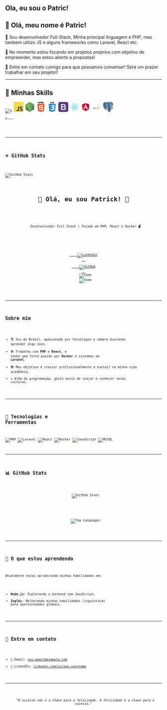 ## Ola, eu sou o Patric!

## 💜 Olá, meu nome é Patric!

💬 Sou desenvolvedor Full-Stack, Minha principal linguagem é PHP, mas tambem utilizo JS e alguns frameworks como Laravel, React etc.

🔭 No momento estou focando em projetos proprios com objetivo de empreender, mas estou aberto a propostas!

💬 Entre em contato comigo para que possamos conversar! Será um prazer trabalhar em seu projeto!!

---

## 🚀 Minhas Skills

<code><img height="32" src="https://cdn.iconscout.com/icon/free/png-512/c-programming-569564.png" alt="c"/></code>
<code><img height="32" src="https://raw.githubusercontent.com/github/explore/80688e429a7d4ef2fca1e82350fe8e3517d3494d/topics/javascript/javascript.png" alt="Javascript"/></code>
<code><img height="32" src="https://raw.githubusercontent.com/github/explore/80688e429a7d4ef2fca1e82350fe8e3517d3494d/topics/nodejs/nodejs.png" alt="Nodejs"/></code>
<code><img height="32" src="https://raw.githubusercontent.com/github/explore/80688e429a7d4ef2fca1e82350fe8e3517d3494d/topics/html/html.png" alt="HTML5"/></code>
<code><img height="32" src="https://raw.githubusercontent.com/github/explore/80688e429a7d4ef2fca1e82350fe8e3517d3494d/topics/css/css.png" alt="CSS"/></code>
<code><img height="32" src="https://raw.githubusercontent.com/github/explore/80688e429a7d4ef2fca1e82350fe8e3517d3494d/topics/bootstrap/bootstrap.png" alt="Bootstrap"/></code>
<code><img height="32" src="https://raw.githubusercontent.com/github/explore/80688e429a7d4ef2fca1e82350fe8e3517d3494d/topics/react/react.png" alt="React"/></code>
<code><img height="32" src="https://raw.githubusercontent.com/github/explore/80688e429a7d4ef2fca1e82350fe8e3517d3494d/topics/angular/angular.png" alt="Angular"/></code>
<code><img height="32" src="https://raw.githubusercontent.com/github/explore/80688e429a7d4ef2fca1e82350fe8e3517d3494d/topics/mysql/mysql.png" alt="MySQL"/></code>
<code><img height="32" src="https://raw.githubusercontent.com/github/explore/80688e429a7d4ef2fca1e82350fe8e3517d3494d/topics/postgresql/postgresql.png" alt="PostegreSQL"/><code>
<code><img height="32" src="https://raw.githubusercontent.com/github/explore/80688e429a7d4ef2fca1e82350fe8e3517d3494d/topics/mongodb/mongodb.png" alt="MongoDB"/></code>

---

## ⭐ GitHub Stats

![GitHub Stats](https://github-readme-stats.vercel.app/api?username=iuricode&show_icons=true)

<h1 align="center">👋 Olá, eu sou Patrick! 🚀</h1>

<p align="center">
  <em>Desenvolvedor Full Stack | Focado em PHP, React e Docker 🖥️</em>
</p>

<p align="center">
  <a href="https://www.linkedin.com/in/seu-username/">
    <img alt="Linkedin" src="https://img.shields.io/badge/-Linkedin-blue?style=flat-square&logo=Linkedin&logoColor=white" />
  </a>
  <a href="https://github.com/seu-username">
    <img alt="GitHub" src="https://img.shields.io/badge/-GitHub-181717?style=flat-square&logo=github&logoColor=white" />
  </a>
  <img alt="Code" src="https://img.shields.io/badge/Code-PHP-blue?style=flat-square&logo=php&logoColor=white" />
  <img alt="Code" src="https://img.shields.io/badge/Code-React-blue?style=flat-square&logo=react&logoColor=white" />
</p>

---

## Sobre mim

- 🌎 Sou do Brasil, apaixonado por tecnologia e sempre buscando aprender algo novo.
- 🛠️ Trabalho com **PHP** e **React**, e tenho uma forte paixão por **Docker** e sistemas em **Laravel**.
- 📚 Meu objetivo é crescer profissionalmente e evoluir na minha vida acadêmica.
- ✈️ Além de programação, gosto muito de viajar e conhecer novas culturas.

---

## 🚀 Tecnologias e Ferramentas

![PHP](https://img.shields.io/badge/-PHP-777BB4?style=flat-square&logo=php&logoColor=white)
![Laravel](https://img.shields.io/badge/-Laravel-FF2D20?style=flat-square&logo=laravel&logoColor=white)
![React](https://img.shields.io/badge/-React-61DAFB?style=flat-square&logo=react&logoColor=white)
![Docker](https://img.shields.io/badge/-Docker-2496ED?style=flat-square&logo=docker&logoColor=white)
![JavaScript](https://img.shields.io/badge/-JavaScript-F7DF1E?style=flat-square&logo=javascript&logoColor=black)
![MySQL](https://img.shields.io/badge/-MySQL-4479A1?style=flat-square&logo=mysql&logoColor=white)

---

## 📊 GitHub Stats

<p align="center">
  <img src="https://github-readme-stats.vercel.app/api?username=seu-username&show_icons=true&theme=radical" alt="GitHub Stats" />
</p>

<p align="center">
  <img src="https://github-readme-stats.vercel.app/api/top-langs/?username=seu-username&layout=compact&theme=radical" alt="Top Languages" />
</p>

---

## 🌱 O que estou aprendendo

Atualmente estou aprimorando minhas habilidades em:

- **Node.js**: Explorando o backend com JavaScript.
- **Inglês**: Melhorando minhas habilidades linguísticas para oportunidades globais.

---

## 💬 Entre em contato

- 📧 Email: [seu-email@example.com](mailto:seu-email@example.com)
- 💼 LinkedIn: [linkedin.com/in/seu-username](https://www.linkedin.com/in/seu-username/)

---

<p align="center">
  <em>"O sucesso não é a chave para a felicidade. A felicidade é a chave para o sucesso."</em>
</p>
